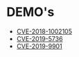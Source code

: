 # DEMO's

* [CVE-2018-1002105](cve-2018-1002105.md)
* [CVE-2019-5736](cve-2019-5736.md)
* [CVE-2019-9901](cve-2019-9901.md)